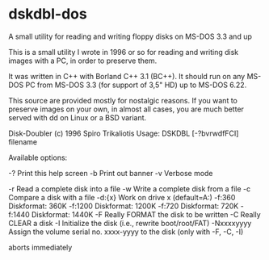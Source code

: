 # dskdbl-dos
A small utility for reading and writing floppy disks on MS-DOS 3.3 and up

This is a small utility I wrote in 1996 or so for reading and writing disk
images with a PC, in order to preserve them.

It was written in C++ with Borland C++ 3.1 (BC++). It should run on any MS-DOS
PC from MS-DOS 3.3 (for support of 3,5" HD) up to MS-DOS 6.22.

This source are provided mostly for nostalgic reasons. If you want to preserve
images on your own, in almost all cases, you are much better served with dd on
Linux or a BSD variant.

Disk-Doubler (c) 1996 Spiro Trikaliotis
Usage: DSKDBL [-?bvrwdfFCI] filename

Available options:

-?          Print this help screen
-b          Print out banner
-v          Verbose mode

-r          Read a complete disk into a file
-w          Write a complete disk from a file
-c          Compare a disk with a file
-d:{x}      Work on drive x (default=A:)
-f:360      Diskformat:  360K
-f:1200     Diskformat: 1200K
-f:720      Diskformat:  720K
-f:1440     Diskformat: 1440K
-F          Really FORMAT the disk to be written
-C          Really CLEAR a disk
-I          Initialize the disk (i.e., rewrite boot/root/FAT)
-Nxxxxyyyy  Assign the volume serial no. xxxx-yyyy to the disk
            (only with -F, -C, -I)

<ESC> aborts immediately
